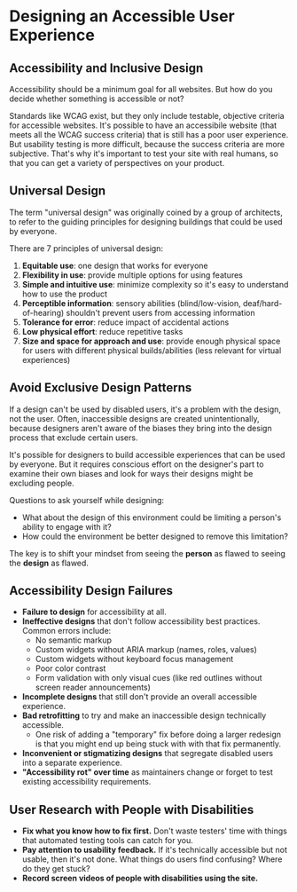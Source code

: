 # Designing an Accessible User Experience

## Accessibility and Inclusive Design

Accessibility should be a minimum goal for all websites. But how do you decide whether something is accessible or not?

Standards like WCAG exist, but they only include testable, objective criteria for accessible websites. It's possible to have an accessibile website (that meets all the WCAG success criteria) that is still has a poor user experience. But usability testing is more difficult, because the success criteria are more subjective. That's why it's important to test your site with real humans, so that you can get a variety of perspectives on your product.

## Universal Design

The term "universal design" was originally coined by a group of architects, to refer to the guiding principles for designing buildings that could be used by everyone.

There are 7 principles of universal design:

1. **Equitable use**: one design that works for everyone
2. **Flexibility in use**: provide multiple options for using features
3. **Simple and intuitive use**: minimize complexity so it's easy to understand how to use the product
4. **Perceptible information**: sensory abilities (blind/low-vision, deaf/hard-of-hearing) shouldn't prevent users from accessing information
5. **Tolerance for error**: reduce impact of accidental actions
6. **Low physical effort**: reduce repetitive tasks
7. **Size and space for approach and use**: provide enough physical space for users with different physical builds/abilities (less relevant for virtual experiences)

## Avoid Exclusive Design Patterns

If a design can't be used by disabled users, it's a problem with the design, not the user. Often, inaccessible designs are created unintentionally, because designers aren't aware of the biases they bring into the design process that exclude certain users.

It's possible for designers to build accessible experiences that can be used by everyone. But it requires conscious effort on the designer's part to examine their own biases and look for ways their designs might be excluding people.

Questions to ask yourself while designing:

* What about the design of this environment could be limiting a person's ability to engage with it?
* How could the environment be better designed to remove this limitation?

The key is to shift your mindset from seeing the **person** as flawed to seeing the **design** as flawed.

## Accessibility Design Failures

* **Failure to design** for accessibility at all.
* **Ineffective designs** that don't follow accessibility best practices. Common errors include:
    * No semantic markup
    * Custom widgets without ARIA markup (names, roles, values)
    * Custom widgets without keyboard focus management
    * Poor color contrast
    * Form validation with only visual cues (like red outlines without screen reader announcements)
* **Incomplete designs** that still don't provide an overall accessible experience.
* **Bad retrofitting** to try and make an inaccessible design technically accessible.
    * One risk of adding a "temporary" fix before doing a larger redesign is that you might end up being stuck with with that fix permanently.
* **Inconvenient or stigmatizing designs** that segregate disabled users into a separate experience.
* **"Accessibility rot" over time** as maintainers change or forget to test existing accessibility requirements.

## User Research with People with Disabilities

* **Fix what you know how to fix first.** Don't waste testers' time with things that automated testing tools can catch for you.
* **Pay attention to usability feedback.** If it's technically accessible but not usable, then it's not done. What things do users find confusing? Where do they get stuck?
* **Record screen videos of people with disabilities using the site.**
